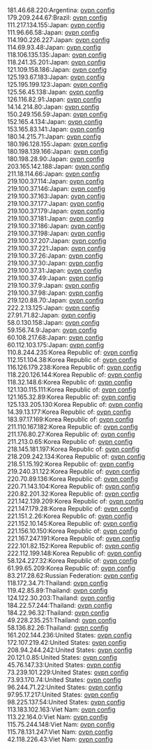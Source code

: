181.46.68.220:Argentina: [ovpn config](vpn/181_46_68_220.ovpn)  
179.209.244.67:Brazil: [ovpn config](vpn/179_209_244_67.ovpn)  
111.217.134.155:Japan: [ovpn config](vpn/111_217_134_155.ovpn)  
111.96.66.58:Japan: [ovpn config](vpn/111_96_66_58.ovpn)  
114.190.226.227:Japan: [ovpn config](vpn/114_190_226_227.ovpn)  
114.69.93.48:Japan: [ovpn config](vpn/114_69_93_48.ovpn)  
118.106.135.135:Japan: [ovpn config](vpn/118_106_135_135.ovpn)  
118.241.35.201:Japan: [ovpn config](vpn/118_241_35_201.ovpn)  
121.109.158.186:Japan: [ovpn config](vpn/121_109_158_186.ovpn)  
125.193.67.183:Japan: [ovpn config](vpn/125_193_67_183.ovpn)  
125.195.199.123:Japan: [ovpn config](vpn/125_195_199_123.ovpn)  
125.56.45.138:Japan: [ovpn config](vpn/125_56_45_138.ovpn)  
126.116.82.91:Japan: [ovpn config](vpn/126_116_82_91.ovpn)  
14.14.214.80:Japan: [ovpn config](vpn/14_14_214_80.ovpn)  
150.249.156.59:Japan: [ovpn config](vpn/150_249_156_59.ovpn)  
152.165.4.134:Japan: [ovpn config](vpn/152_165_4_134.ovpn)  
153.165.83.141:Japan: [ovpn config](vpn/153_165_83_141.ovpn)  
180.14.215.71:Japan: [ovpn config](vpn/180_14_215_71.ovpn)  
180.196.128.155:Japan: [ovpn config](vpn/180_196_128_155.ovpn)  
180.198.139.166:Japan: [ovpn config](vpn/180_198_139_166.ovpn)  
180.198.28.90:Japan: [ovpn config](vpn/180_198_28_90.ovpn)  
203.165.142.188:Japan: [ovpn config](vpn/203_165_142_188.ovpn)  
211.18.114.66:Japan: [ovpn config](vpn/211_18_114_66.ovpn)  
219.100.37.114:Japan: [ovpn config](vpn/219_100_37_114.ovpn)  
219.100.37.146:Japan: [ovpn config](vpn/219_100_37_146.ovpn)  
219.100.37.163:Japan: [ovpn config](vpn/219_100_37_163.ovpn)  
219.100.37.177:Japan: [ovpn config](vpn/219_100_37_177.ovpn)  
219.100.37.179:Japan: [ovpn config](vpn/219_100_37_179.ovpn)  
219.100.37.181:Japan: [ovpn config](vpn/219_100_37_181.ovpn)  
219.100.37.186:Japan: [ovpn config](vpn/219_100_37_186.ovpn)  
219.100.37.198:Japan: [ovpn config](vpn/219_100_37_198.ovpn)  
219.100.37.207:Japan: [ovpn config](vpn/219_100_37_207.ovpn)  
219.100.37.221:Japan: [ovpn config](vpn/219_100_37_221.ovpn)  
219.100.37.26:Japan: [ovpn config](vpn/219_100_37_26.ovpn)  
219.100.37.30:Japan: [ovpn config](vpn/219_100_37_30.ovpn)  
219.100.37.31:Japan: [ovpn config](vpn/219_100_37_31.ovpn)  
219.100.37.49:Japan: [ovpn config](vpn/219_100_37_49.ovpn)  
219.100.37.9:Japan: [ovpn config](vpn/219_100_37_9.ovpn)  
219.100.37.98:Japan: [ovpn config](vpn/219_100_37_98.ovpn)  
219.120.88.70:Japan: [ovpn config](vpn/219_120_88_70.ovpn)  
222.2.13.125:Japan: [ovpn config](vpn/222_2_13_125.ovpn)  
27.91.71.82:Japan: [ovpn config](vpn/27_91_71_82.ovpn)  
58.0.130.158:Japan: [ovpn config](vpn/58_0_130_158.ovpn)  
59.156.74.9:Japan: [ovpn config](vpn/59_156_74_9.ovpn)  
60.108.217.68:Japan: [ovpn config](vpn/60_108_217_68.ovpn)  
60.112.103.175:Japan: [ovpn config](vpn/60_112_103_175.ovpn)  
110.8.244.235:Korea Republic of: [ovpn config](vpn/110_8_244_235.ovpn)  
112.151.104.38:Korea Republic of: [ovpn config](vpn/112_151_104_38.ovpn)  
116.126.179.238:Korea Republic of: [ovpn config](vpn/116_126_179_238.ovpn)  
118.220.126.144:Korea Republic of: [ovpn config](vpn/118_220_126_144.ovpn)  
118.32.148.6:Korea Republic of: [ovpn config](vpn/118_32_148_6.ovpn)  
121.130.115.111:Korea Republic of: [ovpn config](vpn/121_130_115_111.ovpn)  
121.165.32.89:Korea Republic of: [ovpn config](vpn/121_165_32_89.ovpn)  
125.133.205.130:Korea Republic of: [ovpn config](vpn/125_133_205_130.ovpn)  
14.39.13.177:Korea Republic of: [ovpn config](vpn/14_39_13_177.ovpn)  
183.97.17.169:Korea Republic of: [ovpn config](vpn/183_97_17_169.ovpn)  
211.110.167.182:Korea Republic of: [ovpn config](vpn/211_110_167_182.ovpn)  
211.176.80.27:Korea Republic of: [ovpn config](vpn/211_176_80_27.ovpn)  
211.213.0.65:Korea Republic of: [ovpn config](vpn/211_213_0_65.ovpn)  
218.145.181.197:Korea Republic of: [ovpn config](vpn/218_145_181_197.ovpn)  
218.209.242.134:Korea Republic of: [ovpn config](vpn/218_209_242_134.ovpn)  
218.51.15.192:Korea Republic of: [ovpn config](vpn/218_51_15_192.ovpn)  
219.240.31.122:Korea Republic of: [ovpn config](vpn/219_240_31_122.ovpn)  
220.70.89.136:Korea Republic of: [ovpn config](vpn/220_70_89_136.ovpn)  
220.71.143.104:Korea Republic of: [ovpn config](vpn/220_71_143_104.ovpn)  
220.82.201.32:Korea Republic of: [ovpn config](vpn/220_82_201_32.ovpn)  
221.142.139.209:Korea Republic of: [ovpn config](vpn/221_142_139_209.ovpn)  
221.147.179.28:Korea Republic of: [ovpn config](vpn/221_147_179_28.ovpn)  
221.151.2.26:Korea Republic of: [ovpn config](vpn/221_151_2_26.ovpn)  
221.152.10.145:Korea Republic of: [ovpn config](vpn/221_152_10_145.ovpn)  
221.156.10.150:Korea Republic of: [ovpn config](vpn/221_156_10_150.ovpn)  
221.167.247.191:Korea Republic of: [ovpn config](vpn/221_167_247_191.ovpn)  
222.101.82.152:Korea Republic of: [ovpn config](vpn/222_101_82_152.ovpn)  
222.112.199.148:Korea Republic of: [ovpn config](vpn/222_112_199_148.ovpn)  
58.124.227.32:Korea Republic of: [ovpn config](vpn/58_124_227_32.ovpn)  
61.99.65.209:Korea Republic of: [ovpn config](vpn/61_99_65_209.ovpn)  
83.217.28.62:Russian Federation: [ovpn config](vpn/83_217_28_62.ovpn)  
118.172.34.71:Thailand: [ovpn config](vpn/118_172_34_71.ovpn)  
119.42.85.89:Thailand: [ovpn config](vpn/119_42_85_89.ovpn)  
124.122.30.203:Thailand: [ovpn config](vpn/124_122_30_203.ovpn)  
184.22.57.244:Thailand: [ovpn config](vpn/184_22_57_244.ovpn)  
184.22.96.32:Thailand: [ovpn config](vpn/184_22_96_32.ovpn)  
49.228.235.251:Thailand: [ovpn config](vpn/49_228_235_251.ovpn)  
58.136.82.26:Thailand: [ovpn config](vpn/58_136_82_26.ovpn)  
161.202.144.236:United States: [ovpn config](vpn/161_202_144_236.ovpn)  
172.107.219.42:United States: [ovpn config](vpn/172_107_219_42.ovpn)  
208.94.244.242:United States: [ovpn config](vpn/208_94_244_242.ovpn)  
20.121.0.85:United States: [ovpn config](vpn/20_121_0_85.ovpn)  
45.76.147.33:United States: [ovpn config](vpn/45_76_147_33.ovpn)  
73.239.101.229:United States: [ovpn config](vpn/73_239_101_229.ovpn)  
73.93.170.74:United States: [ovpn config](vpn/73_93_170_74.ovpn)  
96.244.71.22:United States: [ovpn config](vpn/96_244_71_22.ovpn)  
97.95.17.217:United States: [ovpn config](vpn/97_95_17_217.ovpn)  
98.225.137.54:United States: [ovpn config](vpn/98_225_137_54.ovpn)  
113.183.102.163:Viet Nam: [ovpn config](vpn/113_183_102_163.ovpn)  
113.22.164.0:Viet Nam: [ovpn config](vpn/113_22_164_0.ovpn)  
115.75.244.148:Viet Nam: [ovpn config](vpn/115_75_244_148.ovpn)  
115.78.131.247:Viet Nam: [ovpn config](vpn/115_78_131_247.ovpn)  
42.118.226.43:Viet Nam: [ovpn config](vpn/42_118_226_43.ovpn)  
